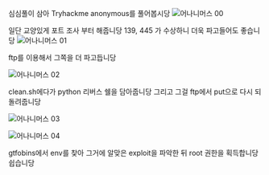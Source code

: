 심심풀이 삼아 Tryhackme anonymous를 풀어봅시당 
![어나니머스 00](https://user-images.githubusercontent.com/80503808/198506277-5a97da4b-d434-4cb5-bda7-70c0d90a282c.png)

일단 교양있게 포트 조사 부터 해줍니당 
139, 445 가 수상하니 더욱 파고들어도 좋습니당 
![어나니머스 01](https://user-images.githubusercontent.com/80503808/198506292-9185ee84-9cc5-4f1e-b49b-1d9f2722632c.png)

ftp를 이용해서 그쪽을 더 파고듭니당 

![어나니머스 02](https://user-images.githubusercontent.com/80503808/198506313-870f57ec-8d4f-43dd-9508-948467d8d1c2.png)

clean.sh에다가 python 리버스 쉘을 담아줍니당 그리고 그걸 ftp에서 put으로 다시 되돌려줍니당

 ![어나니머스 03](https://user-images.githubusercontent.com/80503808/198506327-0fb4658d-b36a-4c74-8a94-a5cab5cc5e28.png)

 ![어나니머스 04](https://user-images.githubusercontent.com/80503808/198506340-f291200a-23c9-4d56-ab30-8bec86d02171.png)

gtfobins에서 env를 찾아 그거에 알맞은 exploit을 파악한 뒤 root 권한을 획득합니당 
쉽습니당 

